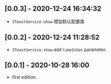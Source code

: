 ## [0.0.3] - 2020-12-24 16:34:32

* `IToastService.show` 增加默认配置类

## [0.0.2] - 2020-12-24 11:28:52

* `IToastService.show` add `timeInSec` parameter.

## [0.0.1] - 2020-10-28 16:00

* first edition.
